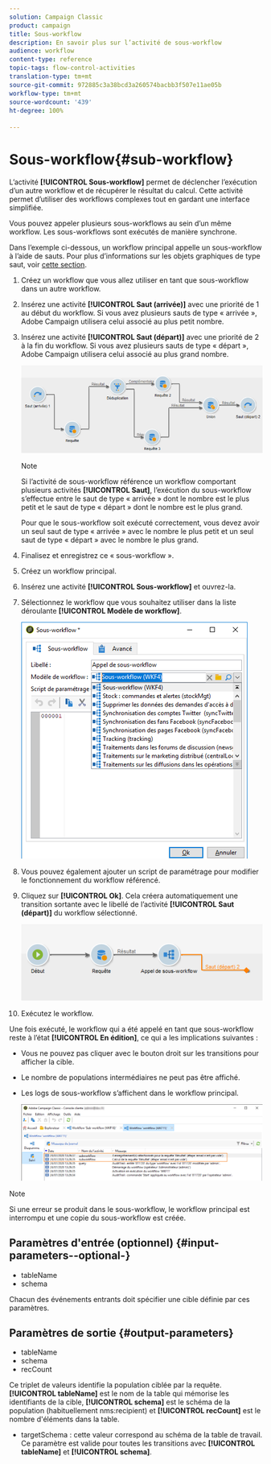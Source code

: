```yaml
---
solution: Campaign Classic
product: campaign
title: Sous-workflow
description: En savoir plus sur l’activité de sous-workflow
audience: workflow
content-type: reference
topic-tags: flow-control-activities
translation-type: tm+mt
source-git-commit: 972885c3a38bcd3a260574bacbb3f507e11ae05b
workflow-type: tm+mt
source-wordcount: '439'
ht-degree: 100%

---
```



# Sous-workflow{#sub-workflow}

L’activité **[!UICONTROL Sous-workflow]** permet de déclencher l’exécution d’un autre workflow et de récupérer le résultat du calcul. Cette activité permet d’utiliser des workflows complexes tout en gardant une interface simplifiée.

Vous pouvez appeler plusieurs sous-workflows au sein d’un même workflow. Les sous-workflows sont exécutés de manière synchrone.

Dans l’exemple ci-dessous, un workflow principal appelle un sous-workflow à l’aide de sauts. Pour plus d’informations sur les objets graphiques de type saut, voir [cette section](../../workflow/using/jump--start-point-and-end-point-.md).

1. Créez un workflow que vous allez utiliser en tant que sous-workflow dans un autre workflow.
1. Insérez une activité **[!UICONTROL Saut (arrivée)]** avec une priorité de 1 au début du workflow. Si vous avez plusieurs sauts de type « arrivée », Adobe Campaign utilisera celui associé au plus petit nombre.
1. Insérez une activité **[!UICONTROL Saut (départ)]** avec une priorité de 2 à la fin du workflow. Si vous avez plusieurs sauts de type « départ », Adobe Campaign utilisera celui associé au plus grand nombre.

   ![](assets/subworkflow_jumps.png)

   >[!NOTE]
   >
   >Si l’activité de sous-workflow référence un workflow comportant plusieurs activités **[!UICONTROL Saut]**, l’exécution du sous-workflow s’effectue entre le saut de type « arrivée » dont le nombre est le plus petit et le saut de type « départ » dont le nombre est le plus grand.
   >
   >Pour que le sous-workflow soit exécuté correctement, vous devez avoir un seul saut de type « arrivée » avec le nombre le plus petit et un seul saut de type « départ » avec le nombre le plus grand.

1. Finalisez et enregistrez ce « sous-workflow ».
1. Créez un workflow principal.
1. Insérez une activité **[!UICONTROL Sous-workflow]** et ouvrez-la.
1. Sélectionnez le workflow que vous souhaitez utiliser dans la liste déroulante **[!UICONTROL Modèle de workflow]**.

   ![](assets/subworkflow_selection.png)

1. Vous pouvez également ajouter un script de paramétrage pour modifier le fonctionnement du workflow référencé.
1. Cliquez sur **[!UICONTROL Ok]**. Cela créera automatiquement une transition sortante avec le libellé de l’activité **[!UICONTROL Saut (départ)]** du workflow sélectionné.

   ![](assets/subworkflow_outbound.png)

1. Exécutez le workflow.

Une fois exécuté, le workflow qui a été appelé en tant que sous-workflow reste à l’état **[!UICONTROL En édition]**, ce qui a les implications suivantes :

* Vous ne pouvez pas cliquer avec le bouton droit sur les transitions pour afficher la cible.
* Le nombre de populations intermédiaires ne peut pas être affiché.
* Les logs de sous-workflow s’affichent dans le workflow principal.

   ![](assets/subworkflow_logs.png)

>[!NOTE]
>
>Si une erreur se produit dans le sous-workflow, le workflow principal est interrompu et une copie du sous-workflow est créée.

## Paramètres d&#39;entrée (optionnel) {#input-parameters--optional-}

* tableName
* schema

Chacun des événements entrants doit spécifier une cible définie par ces paramètres.

## Paramètres de sortie {#output-parameters}

* tableName
* schema
* recCount

Ce triplet de valeurs identifie la population ciblée par la requête. **[!UICONTROL tableName]** est le nom de la table qui mémorise les identifiants de la cible, **[!UICONTROL schema]** est le schéma de la population (habituellement nms:recipient) et **[!UICONTROL recCount]** est le nombre d&#39;éléments dans la table.

* targetSchema : cette valeur correspond au schéma de la table de travail. Ce paramètre est valide pour toutes les transitions avec **[!UICONTROL tableName]** et **[!UICONTROL schema]**.
